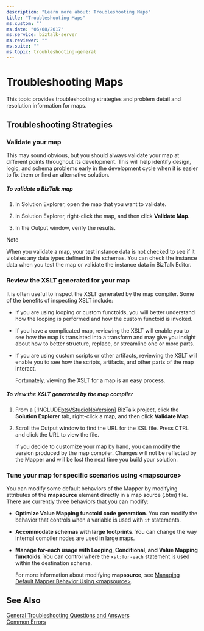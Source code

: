 ```yaml
---
description: "Learn more about: Troubleshooting Maps"
title: "Troubleshooting Maps"
ms.custom: ""
ms.date: "06/08/2017"
ms.service: biztalk-server
ms.reviewer: ""
ms.suite: ""
ms.topic: troubleshooting-general
---
```

# Troubleshooting Maps
This topic provides troubleshooting strategies and problem detail and resolution information for maps.  
  
## Troubleshooting Strategies  
  
### Validate your map  
 This may sound obvious, but you should always validate your map at different points throughout its development. This will help identify design, logic, and schema problems early in the development cycle when it is easier to fix them or find an alternative solution.  
  
##### To validate a BizTalk map  
  
1.  In Solution Explorer, open the map that you want to validate.  
  
2.  In Solution Explorer, right-click the map, and then click **Validate Map**.  
  
3.  In the Output window, verify the results.  
  
> [!NOTE]
>  When you validate a map, your test instance data is not checked to see if it violates any data types defined in the schemas. You can check the instance data when you test the map or validate the instance data in BizTalk Editor.  
  
### Review the XSLT generated for your map  
 It is often useful to inspect the XSLT generated by the map compiler. Some of the benefits of inspecting XSLT include:  
  
- If you are using looping or custom functoids, you will better understand how the looping is performed and how the custom functoid is invoked.  
  
- If you have a complicated map, reviewing the XSLT will enable you to see how the map is translated into a transform and may give you insight about how to better structure, replace, or streamline one or more parts.  
  
- If you are using custom scripts or other artifacts, reviewing the XSLT will enable you to see how the scripts, artifacts, and other parts of the map interact.  
  
  Fortunately, viewing the XSLT for a map is an easy process.  
  
##### To view the XSLT generated by the map compiler  
  
1. From a [!INCLUDE[btsVStudioNoVersion](../includes/btsvstudionoversion-md.md)] BizTalk project, click the **Solution Explorer** tab, right-click a map, and then click **Validate Map**.  
  
2. Scroll the Output window to find the URL for the XSL file. Press CTRL and click the URL to view the file.  
  
   If you decide to customize your map by hand, you can modify the version produced by the map compiler. Changes will not be reflected by the Mapper and will be lost the next time you build your solution.  
  
### Tune your map for specific scenarios using \<mapsource\>  
 You can modify some default behaviors of the Mapper by modifying attributes of the **mapsource** element directly in a map source (.btm) file. There are currently three behaviors that you can modify:  
  
- **Optimize Value Mapping functoid code generation**. You can modify the behavior that controls when a variable is used with `if` statements.  
  
- **Accommodate schemas with large footprints**. You can change the way internal compiler nodes are used in large maps.  
  
- **Manage for-each usage with Looping, Conditional, and Value Mapping functoids**. You can control where the `xsl:for-each` statement is used within the destination schema.  
  
  For more information about modifying **mapsource**, see [Managing Default Mapper Behavior Using \<mapsource\>](../core/managing-default-mapper-behavior-using-mapsource.md).  
  
## See Also  
 [General Troubleshooting Questions and Answers](../core/general-troubleshooting-questions-and-answers.md)   
 [Common Errors](../core/common-errors.md)
